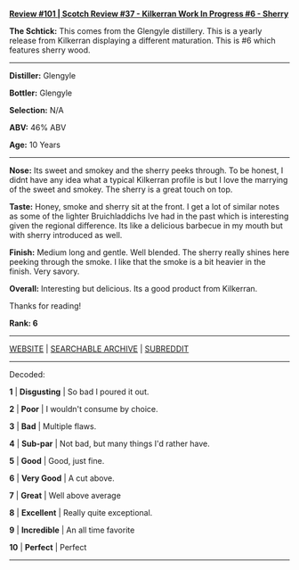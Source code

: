 
[**Review #101 | Scotch Review #37 - Kilkerran Work In Progress #6 - Sherry**]( https://t8ke.review/review-101-kilkerran-work-in-progress-6-sherry/)

**The Schtick:** This comes from the Glengyle distillery. This is a yearly release from Kilkerran displaying a different maturation. This is #6 which features sherry wood. 

-----

**Distiller:** Glengyle

**Bottler:** Glengyle

**Selection:** N/A

**ABV:**  46% ABV

**Age:** 10 Years 

-----

**Nose:**  Its sweet and smokey and the sherry peeks through. To be honest, I didnt have any idea what a typical Kilkerran profile is but I love the marrying of the sweet and smokey. The sherry is a great touch on top.  

**Taste:** Honey, smoke and sherry sit at the front. I get a lot of similar notes as some of the lighter Bruichladdichs Ive had in the past which is interesting given the regional difference. Its like a delicious barbecue in my mouth but with sherry introduced as well. 

**Finish:** Medium long and gentle. Well blended. The sherry really shines here peeking through the smoke. I like that the smoke is a bit heavier in the finish. Very savory. 

**Overall:** Interesting but delicious. Its a good product from Kilkerran.

Thanks for reading!

**Rank: 6**



-----

[WEBSITE](https://t8ke.review) | [SEARCHABLE ARCHIVE](https://t8ke.review/review-archive/) | [SUBREDDIT](https://reddit.com/r/t8kereviews)

-----

Decoded:

**1** | **Disgusting** | So bad I poured it out.

**2** | **Poor** | I wouldn't consume by choice.

**3** | **Bad** | Multiple flaws.

**4** | **Sub-par** | Not bad, but many things I'd rather have.

**5** | **Good** | Good, just fine.

**6** | **Very Good** | A cut above.

**7** | **Great** | Well above average

**8** | **Excellent** | Really quite exceptional.

**9** | **Incredible** | An all time favorite

**10** | **Perfect** | Perfect

----

